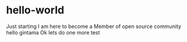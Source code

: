 # hello-world
Just starting 
I am here to become a Member of open source community hello gintama
Ok lets do one more test

